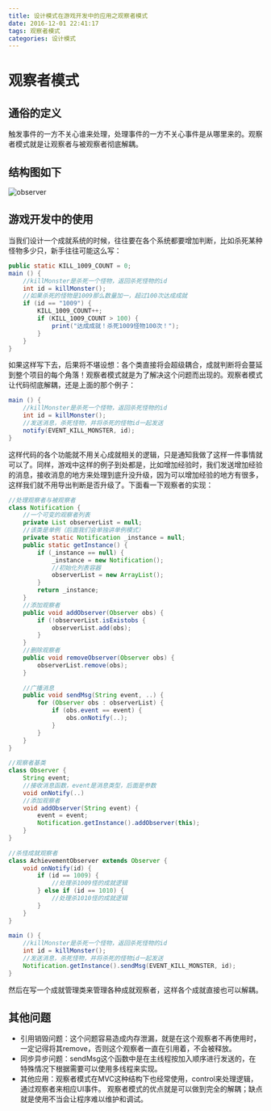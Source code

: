 ```yaml
---
title: 设计模式在游戏开发中的应用之观察者模式
date: 2016-12-01 22:41:17
tags: 观察者模式
categories: 设计模式
---
```

# 观察者模式
## 通俗的定义
触发事件的一方不关心谁来处理，处理事件的一方不关心事件是从哪里来的。观察者模式就是让观察者与被观察者彻底解耦。
## 结构图如下
![observer](/images/design_2_observer.png)
<!--more-->
## 游戏开发中的使用
当我们设计一个成就系统的时候，往往要在各个系统都要增加判断，比如杀死某种怪物多少只，新手往往可能这么写：
``` java
public static KILL_1009_COUNT = 0;  
main () {  
    //killMonster是杀死一个怪物，返回杀死怪物的id  
    int id = killMonster();  
    //如果杀死的怪物是1009那么数量加一，超过100次达成成就  
    if (id == "1009") {  
        KILL_1009_COUNT++;  
        if (KILL_1009_COUNT > 100) {  
            print("达成成就！杀死1009怪物100次！");  
        }  
    }  
}  
```
如果这样写下去，后果将不堪设想：各个类直接将会超级耦合，成就判断将会蔓延到整个项目的每个角落！观察者模式就是为了解决这个问题而出现的。观察者模式让代码彻底解耦，还是上面的那个例子：
``` java
main () {  
    //killMonster是杀死一个怪物，返回杀死怪物的id  
    int id = killMonster();  
    //发送消息，杀死怪物，并将杀死的怪物id一起发送  
    notify(EVENT_KILL_MONSTER, id);  
}  
```
这样代码的各个功能就不用关心成就相关的逻辑，只是通知我做了这样一件事情就可以了。同样，游戏中这样的例子到处都是，比如增加经验时，我们发送增加经验的消息，接收消息的地方来处理到底升没升级，因为可以增加经验的地方有很多，这样我们就不用导出判断是否升级了。下面看一下观察者的实现：
``` java
//处理观察者与被观察者  
class Notification {  
    //一个可变的观察者列表  
    private List observerList = null;  
    //该类是单例（后面我们会单独讲单例模式）  
    private static Notification _instance = null;     
    public static getInstance() {  
        if (_instance == null) {  
            _instance = new Notification();  
            //初始化列表容器  
            observerList = new ArrayList();  
        }  
        return _instance;  
    }  
    //添加观察者  
    public void addObserver(Observer obs) {  
        if (!observerList.isExistobs {  
            observerList.add(obs);  
        }  
    }  
    //删除观察者  
    public void removeObserver(Observer obs) {  
        observerList.remove(obs);  
    }  
      
    //广播消息  
    public void sendMsg(String event, ..) {  
        for (Observer obs : observerList) {  
            if (obs.event == event) {  
                obs.onNotify(..);  
            }  
        }  
    }  
}  
  
//观察者基类  
class Observer {  
    String event;  
    //接收消息函数，event是消息类型，后面是参数  
    void onNotify(..)  
    //添加观察者  
    void addObserver(String event) {  
        event = event;  
        Notification.getInstance().addObserver(this);  
    }  
}  
  
//杀怪成就观察者  
class AchievementObserver extends Observer {  
    void onNotify(id) {  
        if (id == 1009) {  
            //处理杀1009怪的成就逻辑  
        } else if (id == 1010) {  
            //处理杀1010怪的成就逻辑  
        }  
    }  
}  
  
main () {  
    //killMonster是杀死一个怪物，返回杀死怪物的id  
    int id = killMonster();  
    //发送消息，杀死怪物，并将杀死的怪物id一起发送  
    Notification.getInstance().sendMsg(EVENT_KILL_MONSTER, id);  
}
```
然后在写一个成就管理类来管理各种成就观察者，这样各个成就直接也可以解耦。
## 其他问题
- 引用销毁问题：这个问题容易造成内存泄漏，就是在这个观察者不再使用时，一定记得将其remove，否则这个观察者一直在引用着，不会被释放。
- 同步异步问题：sendMsg这个函数中是在主线程按加入顺序进行发送的，在特殊情况下根据需要可以使用多线程来实现。
- 其他应用：观察者模式在MVC这种结构下也经常使用，control来处理逻辑，通过观察者来相应UI事件。
观察者模式的优点就是可以做到完全的解耦；缺点就是使用不当会让程序难以维护和调试。